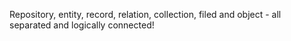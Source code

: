 Repository, entity, record, relation, collection, filed and object - all separated and logically connected!